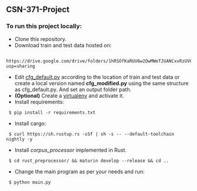 ## CSN-371-Project


### To run this project locally:
- Clone this repository.
- Download train and test data hosted on:
```
    https://drive.google.com/drive/folders/1hRSOfKaRUU6w2OwMWeTJUANCxvRzUVCm?usp=sharing
```
- Edit [cfg_default.py](https://github.com/wistic/CSN-371-Project/blob/main/cfg_default.py) according to the location of train and test data or create a local version named **cfg_modified.py** using the same structure as cfg_default.py. And set an output folder path.
- __(Optional)__ Create a [virtualenv](https://pypi.org/project/virtualenv/) and activate it.
- Install requirements:
```
 $ pip install -r requirements.txt
```
- Install cargo:
```
 $ curl https://sh.rustup.rs -sSf | sh -s -- --default-toolchain nightly -y
```
- Install *corpus_processor* implemented in Rust.
```
 $ cd rust_preprocessor/ && maturin develop --release && cd ..
```
- Change the main program as per your needs and run:
```
 $ python main.py
```

